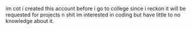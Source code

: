 im cot
i created this account before i go to college since i reckon it will be requested for projects n shit
im interested in coding but have little to no knowledge about it.
